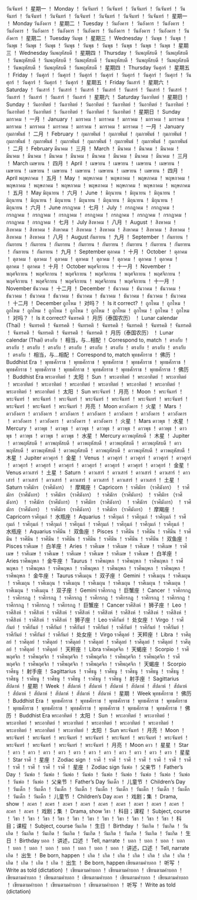 วันจันทร์	！	星期一	！	Monday	！	วันจันทร์	！	วันจันทร์	！	วันจันทร์	！	วันจันทร์	！	วันจันทร์	！	วันจันทร์	！	วันจันทร์	！	วันจันทร์	！	วันจันทร์	！	วันจันทร์	！	วันจันทร์	！	星期一	！	Monday
วันอังคาร	！	星期二	！	Tuesday	！	วันอังคาร	！	วันอังคาร	！	วันอังคาร	！	วันอังคาร	！	วันอังคาร	！	วันอังคาร	！	วันอังคาร	！	วันอังคาร	！	วันอังคาร	！	วันอังคาร	！	วันอังคาร	！	星期二	！	Tuesday
วันพุธ	！	星期三	！	Wednesday	！	วันพุธ	！	วันพุธ	！	วันพุธ	！	วันพุธ	！	วันพุธ	！	วันพุธ	！	วันพุธ	！	วันพุธ	！	วันพุธ	！	วันพุธ	！	วันพุธ	！	星期三	！	Wednesday
วันพฤหัสบดี	！	星期四	！	Thursday	！	วันพฤหัสบดี	！	วันพฤหัสบดี	！	วันพฤหัสบดี	！	วันพฤหัสบดี	！	วันพฤหัสบดี	！	วันพฤหัสบดี	！	วันพฤหัสบดี	！	วันพฤหัสบดี	！	วันพฤหัสบดี	！	วันพฤหัสบดี	！	วันพฤหัสบดี	！	星期四	！	Thursday
วันศุกร์	！	星期五	！	Friday	！	วันศุกร์	！	วันศุกร์	！	วันศุกร์	！	วันศุกร์	！	วันศุกร์	！	วันศุกร์	！	วันศุกร์	！	วันศุกร์	！	วันศุกร์	！	วันศุกร์	！	วันศุกร์	！	星期五	！	Friday
วันเสาร์	！	星期六	！	Saturday	！	วันเสาร์	！	วันเสาร์	！	วันเสาร์	！	วันเสาร์	！	วันเสาร์	！	วันเสาร์	！	วันเสาร์	！	วันเสาร์	！	วันเสาร์	！	วันเสาร์	！	วันเสาร์	！	星期六	！	Saturday
วันอาทิตย์	！	星期日	！	Sunday	！	วันอาทิตย์	！	วันอาทิตย์	！	วันอาทิตย์	！	วันอาทิตย์	！	วันอาทิตย์	！	วันอาทิตย์	！	วันอาทิตย์	！	วันอาทิตย์	！	วันอาทิตย์	！	วันอาทิตย์	！	วันอาทิตย์	！	星期日	！	Sunday
มกราคม	！	一月	！	January	！	มกราคม	！	มกราคม	！	มกราคม	！	มกราคม	！	มกราคม	！	มกราคม	！	มกราคม	！	มกราคม	！	มกราคม	！	มกราคม	！	มกราคม	！	一月	！	January
กุมภาพันธ์	！	二月	！	February	！	กุมภาพันธ์	！	กุมภาพันธ์	！	กุมภาพันธ์	！	กุมภาพันธ์	！	กุมภาพันธ์	！	กุมภาพันธ์	！	กุมภาพันธ์	！	กุมภาพันธ์	！	กุมภาพันธ์	！	กุมภาพันธ์	！	กุมภาพันธ์	！	二月	！	February
มีนาคม	！	三月	！	March	！	มีนาคม	！	มีนาคม	！	มีนาคม	！	มีนาคม	！	มีนาคม	！	มีนาคม	！	มีนาคม	！	มีนาคม	！	มีนาคม	！	มีนาคม	！	มีนาคม	！	三月	！	March
เมษายน	！	四月	！	April	！	เมษายน	！	เมษายน	！	เมษายน	！	เมษายน	！	เมษายน	！	เมษายน	！	เมษายน	！	เมษายน	！	เมษายน	！	เมษายน	！	เมษายน	！	四月	！	April
พฤษภาคม	！	五月	！	May	！	พฤษภาคม	！	พฤษภาคม	！	พฤษภาคม	！	พฤษภาคม	！	พฤษภาคม	！	พฤษภาคม	！	พฤษภาคม	！	พฤษภาคม	！	พฤษภาคม	！	พฤษภาคม	！	พฤษภาคม	！	五月	！	May
มิถุนายน	！	六月	！	June	！	มิถุนายน	！	มิถุนายน	！	มิถุนายน	！	มิถุนายน	！	มิถุนายน	！	มิถุนายน	！	มิถุนายน	！	มิถุนายน	！	มิถุนายน	！	มิถุนายน	！	มิถุนายน	！	六月	！	June
กรกฎาคม	！	七月	！	July	！	กรกฎาคม	！	กรกฎาคม	！	กรกฎาคม	！	กรกฎาคม	！	กรกฎาคม	！	กรกฎาคม	！	กรกฎาคม	！	กรกฎาคม	！	กรกฎาคม	！	กรกฎาคม	！	กรกฎาคม	！	七月	！	July
สิงหาคม	！	八月	！	August	！	สิงหาคม	！	สิงหาคม	！	สิงหาคม	！	สิงหาคม	！	สิงหาคม	！	สิงหาคม	！	สิงหาคม	！	สิงหาคม	！	สิงหาคม	！	สิงหาคม	！	สิงหาคม	！	八月	！	August
กันยายน	！	九月	！	September	！	กันยายน	！	กันยายน	！	กันยายน	！	กันยายน	！	กันยายน	！	กันยายน	！	กันยายน	！	กันยายน	！	กันยายน	！	กันยายน	！	กันยายน	！	九月	！	September
ตุลาคม	！	十月	！	October	！	ตุลาคม	！	ตุลาคม	！	ตุลาคม	！	ตุลาคม	！	ตุลาคม	！	ตุลาคม	！	ตุลาคม	！	ตุลาคม	！	ตุลาคม	！	ตุลาคม	！	ตุลาคม	！	十月	！	October
พฤศจิกายน	！	十一月	！	November	！	พฤศจิกายน	！	พฤศจิกายน	！	พฤศจิกายน	！	พฤศจิกายน	！	พฤศจิกายน	！	พฤศจิกายน	！	พฤศจิกายน	！	พฤศจิกายน	！	พฤศจิกายน	！	พฤศจิกายน	！	พฤศจิกายน	！	十一月	！	November
ธันวาคม	！	十二月	！	December	！	ธันวาคม	！	ธันวาคม	！	ธันวาคม	！	ธันวาคม	！	ธันวาคม	！	ธันวาคม	！	ธันวาคม	！	ธันวาคม	！	ธันวาคม	！	ธันวาคม	！	ธันวาคม	！	十二月	！	December
ถูกไหม	！	对吗？	！	Is it correct?	！	ถูกไหม	！	ถูกไหม	！	ถูกไหม	！	ถูกไหม	！	ถูกไหม	！	ถูกไหม	！	ถูกไหม	！	ถูกไหม	！	ถูกไหม	！	ถูกไหม	！	ถูกไหม	！	对吗？	！	Is it correct?
จันทรคติ	！	月历（泰国农历）	！	Lunar calendar (Thai)	！	จันทรคติ	！	จันทรคติ	！	จันทรคติ	！	จันทรคติ	！	จันทรคติ	！	จันทรคติ	！	จันทรคติ	！	จันทรคติ	！	จันทรคติ	！	จันทรคติ	！	จันทรคติ	！	月历（泰国农历）	！	Lunar calendar (Thai)
ตรงกับ	！	相当，与…相配	！	Correspond to, match	！	ตรงกับ	！	ตรงกับ	！	ตรงกับ	！	ตรงกับ	！	ตรงกับ	！	ตรงกับ	！	ตรงกับ	！	ตรงกับ	！	ตรงกับ	！	ตรงกับ	！	ตรงกับ	！	相当，与…相配	！	Correspond to, match
พุทธศักราช	！	佛历	！	Buddhist Era	！	พุทธศักราช	！	พุทธศักราช	！	พุทธศักราช	！	พุทธศักราช	！	พุทธศักราช	！	พุทธศักราช	！	พุทธศักราช	！	พุทธศักราช	！	พุทธศักราช	！	พุทธศักราช	！	พุทธศักราช	！	佛历	！	Buddhist Era
พระอาทิตย์	！	太阳	！	Sun	！	พระอาทิตย์	！	พระอาทิตย์	！	พระอาทิตย์	！	พระอาทิตย์	！	พระอาทิตย์	！	พระอาทิตย์	！	พระอาทิตย์	！	พระอาทิตย์	！	พระอาทิตย์	！	พระอาทิตย์	！	พระอาทิตย์	！	太阳	！	Sun
พระจันทร์	！	月亮	！	Moon	！	พระจันทร์	！	พระจันทร์	！	พระจันทร์	！	พระจันทร์	！	พระจันทร์	！	พระจันทร์	！	พระจันทร์	！	พระจันทร์	！	พระจันทร์	！	พระจันทร์	！	พระจันทร์	！	月亮	！	Moon
ดาวอังคาร	！	火星	！	Mars	！	ดาวอังคาร	！	ดาวอังคาร	！	ดาวอังคาร	！	ดาวอังคาร	！	ดาวอังคาร	！	ดาวอังคาร	！	ดาวอังคาร	！	ดาวอังคาร	！	ดาวอังคาร	！	ดาวอังคาร	！	ดาวอังคาร	！	火星	！	Mars
ดาวพุธ	！	水星	！	Mercury	！	ดาวพุธ	！	ดาวพุธ	！	ดาวพุธ	！	ดาวพุธ	！	ดาวพุธ	！	ดาวพุธ	！	ดาวพุธ	！	ดาวพุธ	！	ดาวพุธ	！	ดาวพุธ	！	ดาวพุธ	！	水星	！	Mercury
ดาวพฤหัสบดี	！	木星	！	Jupiter	！	ดาวพฤหัสบดี	！	ดาวพฤหัสบดี	！	ดาวพฤหัสบดี	！	ดาวพฤหัสบดี	！	ดาวพฤหัสบดี	！	ดาวพฤหัสบดี	！	ดาวพฤหัสบดี	！	ดาวพฤหัสบดี	！	ดาวพฤหัสบดี	！	ดาวพฤหัสบดี	！	ดาวพฤหัสบดี	！	木星	！	Jupiter
ดาวศุกร์	！	金星	！	Venus	！	ดาวศุกร์	！	ดาวศุกร์	！	ดาวศุกร์	！	ดาวศุกร์	！	ดาวศุกร์	！	ดาวศุกร์	！	ดาวศุกร์	！	ดาวศุกร์	！	ดาวศุกร์	！	ดาวศุกร์	！	ดาวศุกร์	！	金星	！	Venus
ดาวเสาร์	！	土星	！	Saturn	！	ดาวเสาร์	！	ดาวเสาร์	！	ดาวเสาร์	！	ดาวเสาร์	！	ดาวเสาร์	！	ดาวเสาร์	！	ดาวเสาร์	！	ดาวเสาร์	！	ดาวเสาร์	！	ดาวเสาร์	！	ดาวเสาร์	！	土星	！	Saturn
ราศีมักร （ราศีมังกร）	！	摩羯座	！	Capricorn	！	ราศีมักร （ราศีมังกร）	！	ราศีมักร （ราศีมังกร）	！	ราศีมักร （ราศีมังกร）	！	ราศีมักร （ราศีมังกร）	！	ราศีมักร （ราศีมังกร）	！	ราศีมักร （ราศีมังกร）	！	ราศีมักร （ราศีมังกร）	！	ราศีมักร （ราศีมังกร）	！	ราศีมักร （ราศีมังกร）	！	ราศีมักร （ราศีมังกร）	！	ราศีมักร （ราศีมังกร）	！	摩羯座	！	Capricorn
ราศีกุมภ์	！	水瓶座	！	Aquarius	！	ราศีกุมภ์	！	ราศีกุมภ์	！	ราศีกุมภ์	！	ราศีกุมภ์	！	ราศีกุมภ์	！	ราศีกุมภ์	！	ราศีกุมภ์	！	ราศีกุมภ์	！	ราศีกุมภ์	！	ราศีกุมภ์	！	ราศีกุมภ์	！	水瓶座	！	Aquarius
ราศีมีน	！	双鱼座	！	Pisces	！	ราศีมีน	！	ราศีมีน	！	ราศีมีน	！	ราศีมีน	！	ราศีมีน	！	ราศีมีน	！	ราศีมีน	！	ราศีมีน	！	ราศีมีน	！	ราศีมีน	！	ราศีมีน	！	双鱼座	！	Pisces
ราศีเมษ	！	白羊座	！	Aries	！	ราศีเมษ	！	ราศีเมษ	！	ราศีเมษ	！	ราศีเมษ	！	ราศีเมษ	！	ราศีเมษ	！	ราศีเมษ	！	ราศีเมษ	！	ราศีเมษ	！	ราศีเมษ	！	ราศีเมษ	！	白羊座	！	Aries
ราศีพฤษภ	！	金牛座	！	Taurus	！	ราศีพฤษภ	！	ราศีพฤษภ	！	ราศีพฤษภ	！	ราศีพฤษภ	！	ราศีพฤษภ	！	ราศีพฤษภ	！	ราศีพฤษภ	！	ราศีพฤษภ	！	ราศีพฤษภ	！	ราศีพฤษภ	！	ราศีพฤษภ	！	金牛座	！	Taurus
ราศีเมถุน	！	双子座	！	Gemini	！	ราศีเมถุน	！	ราศีเมถุน	！	ราศีเมถุน	！	ราศีเมถุน	！	ราศีเมถุน	！	ราศีเมถุน	！	ราศีเมถุน	！	ราศีเมถุน	！	ราศีเมถุน	！	ราศีเมถุน	！	ราศีเมถุน	！	双子座	！	Gemini
ราศีกรกฎ	！	巨蟹座	！	Cancer	！	ราศีกรกฎ	！	ราศีกรกฎ	！	ราศีกรกฎ	！	ราศีกรกฎ	！	ราศีกรกฎ	！	ราศีกรกฎ	！	ราศีกรกฎ	！	ราศีกรกฎ	！	ราศีกรกฎ	！	ราศีกรกฎ	！	ราศีกรกฎ	！	巨蟹座	！	Cancer
ราศีสิงห์	！	狮子座	！	Leo	！	ราศีสิงห์	！	ราศีสิงห์	！	ราศีสิงห์	！	ราศีสิงห์	！	ราศีสิงห์	！	ราศีสิงห์	！	ราศีสิงห์	！	ราศีสิงห์	！	ราศีสิงห์	！	ราศีสิงห์	！	ราศีสิงห์	！	狮子座	！	Leo
ราศีกันย์	！	处女座	！	Virgo	！	ราศีกันย์	！	ราศีกันย์	！	ราศีกันย์	！	ราศีกันย์	！	ราศีกันย์	！	ราศีกันย์	！	ราศีกันย์	！	ราศีกันย์	！	ราศีกันย์	！	ราศีกันย์	！	ราศีกันย์	！	处女座	！	Virgo
ราศีตุลย์	！	天秤座	！	Libra	！	ราศีตุลย์	！	ราศีตุลย์	！	ราศีตุลย์	！	ราศีตุลย์	！	ราศีตุลย์	！	ราศีตุลย์	！	ราศีตุลย์	！	ราศีตุลย์	！	ราศีตุลย์	！	ราศีตุลย์	！	ราศีตุลย์	！	天秤座	！	Libra
ราศีพฤศจิก	！	天蝎座	！	Scorpio	！	ราศีพฤศจิก	！	ราศีพฤศจิก	！	ราศีพฤศจิก	！	ราศีพฤศจิก	！	ราศีพฤศจิก	！	ราศีพฤศจิก	！	ราศีพฤศจิก	！	ราศีพฤศจิก	！	ราศีพฤศจิก	！	ราศีพฤศจิก	！	ราศีพฤศจิก	！	天蝎座	！	Scorpio
ราศีธนู	！	射手座	！	Sagittarius	！	ราศีธนู	！	ราศีธนู	！	ราศีธนู	！	ราศีธนู	！	ราศีธนู	！	ราศีธนู	！	ราศีธนู	！	ราศีธนู	！	ราศีธนู	！	ราศีธนู	！	ราศีธนู	！	射手座	！	Sagittarius
สัปดาห์	！	星期	！	Week	！	สัปดาห์	！	สัปดาห์	！	สัปดาห์	！	สัปดาห์	！	สัปดาห์	！	สัปดาห์	！	สัปดาห์	！	สัปดาห์	！	สัปดาห์	！	สัปดาห์	！	สัปดาห์	！	星期	！	Week
พุทธศักราช	！	佛历	！	Buddhist Era	！	พุทธศักราช	！	พุทธศักราช	！	พุทธศักราช	！	พุทธศักราช	！	พุทธศักราช	！	พุทธศักราช	！	พุทธศักราช	！	พุทธศักราช	！	พุทธศักราช	！	พุทธศักราช	！	พุทธศักราช	！	佛历	！	Buddhist Era
พระอาทิตย์	！	太阳	！	Sun	！	พระอาทิตย์	！	พระอาทิตย์	！	พระอาทิตย์	！	พระอาทิตย์	！	พระอาทิตย์	！	พระอาทิตย์	！	พระอาทิตย์	！	พระอาทิตย์	！	พระอาทิตย์	！	พระอาทิตย์	！	พระอาทิตย์	！	太阳	！	Sun
พระจันทร์	！	月亮	！	Moon	！	พระจันทร์	！	พระจันทร์	！	พระจันทร์	！	พระจันทร์	！	พระจันทร์	！	พระจันทร์	！	พระจันทร์	！	พระจันทร์	！	พระจันทร์	！	พระจันทร์	！	พระจันทร์	！	月亮	！	Moon
ดาว	！	星星	！	Star	！	ดาว	！	ดาว	！	ดาว	！	ดาว	！	ดาว	！	ดาว	！	ดาว	！	ดาว	！	ดาว	！	ดาว	！	ดาว	！	星星	！	Star
ราศี	！	星座	！	Zodiac sign	！	ราศี	！	ราศี	！	ราศี	！	ราศี	！	ราศี	！	ราศี	！	ราศี	！	ราศี	！	ราศี	！	ราศี	！	ราศี	！	星座	！	Zodiac sign
วันพ่อ	！	父亲节	！	Father’s Day	！	วันพ่อ	！	วันพ่อ	！	วันพ่อ	！	วันพ่อ	！	วันพ่อ	！	วันพ่อ	！	วันพ่อ	！	วันพ่อ	！	วันพ่อ	！	วันพ่อ	！	วันพ่อ	！	父亲节	！	Father’s Day
วันเด็ก	！	儿童节	！	Children’s Day	！	วันเด็ก	！	วันเด็ก	！	วันเด็ก	！	วันเด็ก	！	วันเด็ก	！	วันเด็ก	！	วันเด็ก	！	วันเด็ก	！	วันเด็ก	！	วันเด็ก	！	วันเด็ก	！	儿童节	！	Children’s Day
ละคร	！	戏剧；集	！	Drama, show	！	ละคร	！	ละคร	！	ละคร	！	ละคร	！	ละคร	！	ละคร	！	ละคร	！	ละคร	！	ละคร	！	ละคร	！	ละคร	！	戏剧；集	！	Drama, show
วิชา	！	科目；课程	！	Subject, course	！	วิชา	！	วิชา	！	วิชา	！	วิชา	！	วิชา	！	วิชา	！	วิชา	！	วิชา	！	วิชา	！	วิชา	！	วิชา	！	科目；课程	！	Subject, course
วันเกิด	！	生日	！	Birthday	！	วันเกิด	！	วันเกิด	！	วันเกิด	！	วันเกิด	！	วันเกิด	！	วันเกิด	！	วันเกิด	！	วันเกิด	！	วันเกิด	！	วันเกิด	！	วันเกิด	！	生日	！	Birthday
บอก	！	讲述，口述	！	Tell, narrate	！	บอก	！	บอก	！	บอก	！	บอก	！	บอก	！	บอก	！	บอก	！	บอก	！	บอก	！	บอก	！	บอก	！	讲述，口述	！	Tell, narrate
เกิด	！	出生	！	Be born, happen	！	เกิด	！	เกิด	！	เกิด	！	เกิด	！	เกิด	！	เกิด	！	เกิด	！	เกิด	！	เกิด	！	เกิด	！	เกิด	！	出生	！	Be born, happen
เขียนตามคำบอก	！	听写	！	Write as told (dictation)	！	เขียนตามคำบอก	！	เขียนตามคำบอก	！	เขียนตามคำบอก	！	เขียนตามคำบอก	！	เขียนตามคำบอก	！	เขียนตามคำบอก	！	เขียนตามคำบอก	！	เขียนตามคำบอก	！	เขียนตามคำบอก	！	เขียนตามคำบอก	！	เขียนตามคำบอก	！	听写	！	Write as told (dictation)
